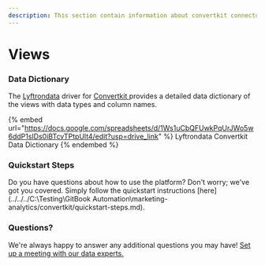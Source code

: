 ```yaml
---
description: This section contain information about convertkit connector views information
---
```


# Views

### Data Dictionary

The [Lyftrondata](https://www.lyftrondata.com/) driver for [Convertkit](https://www.lyftrondata.com/integration/marketing-analytics/convertkit//)[ ](https://www.lyftrondata.com/integration/convertkit/)provides a detailed data dictionary of the views with data types and column names.

{% embed url="https://docs.google.com/spreadsheets/d/1Ws1uCbQFUwkPqUrJWo5w6ddP1sIDs0iBTcvTPtpUlt4/edit?usp=drive_link" %}
Lyftrondata Convertkit Data Dictionary
{% endembed %}

### Quickstart Steps

Do you have questions about how to use the platform? Don't worry; we've got you covered. Simply follow the quickstart instructions [here](../../../C:\Testing\GitBook Automation\marketing-analytics/convertkit/quickstart-steps.md).

### Questions? <a href="#questions" id="questions"></a>

We're always happy to answer any additional questions you may have! [Set up a meeting with our data experts.](https://www.lyftrondata.com/book-a-meeting/)


